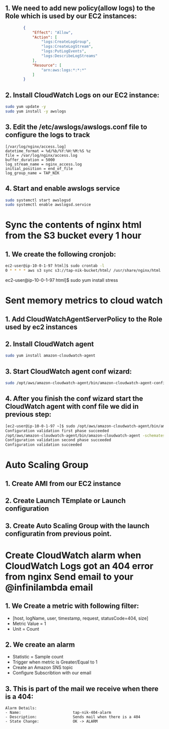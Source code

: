 ## 1. We need to add new policy(allow logs) to the Role which is used by our EC2 instances:
```JSON
        {
            "Effect": "Allow",
            "Action": [
                "logs:CreateLogGroup",
                "logs:CreateLogStream",
                "logs:PutLogEvents",
                "logs:DescribeLogStreams"
            ],
            "Resource": [
                "arn:aws:logs:*:*:*"
            ]
        }
```
## 2. Install CloudWatch Logs on our EC2 instance:
```bash
sudo yum update -y
sudo yum install -y awslogs
```
## 3. Edit the /etc/awslogs/awslogs.conf file to configure the logs to track
```
[/var/log/nginx/access.log]
datetime_format = %d/%b/%Y:%H:%M:%S %z
file = /var/log/nginx/access.log
buffer_duration = 5000
log_stream_name = nginx_access.log
initial_position = end_of_file
log_group_name = TAP_NIK
```
## 4. Start and enable awslogs service
```bash
sudo systemctl start awslogsd
sudo systemctl enable awslogsd.service
```
# Sync the contents of nginx html from the S3 bucket every 1 hour
## 1. We create the following cronjob:
```bash
ec2-user@ip-10-0-1-97 html]$ sudo crontab -l
0 * * * * aws s3 sync s3://tap-nik-bucket/html/ /usr/share/nginx/html
```
ec2-user@ip-10-0-1-97 html]$ sudo yum install stress

# Sent memory metrics to cloud watch
## 1. Add CloudWatchAgentServerPolicy to the Role used by ec2 instances
## 2. Install CloudWatch agent
```bash
sudo yum install amazon-cloudwatch-agent
```
## 3. Start CloudWatch agent conf wizard:
```bash
sudo /opt/aws/amazon-cloudwatch-agent/bin/amazon-cloudwatch-agent-config-wizard
```
## 4. After you finish the conf wizard start the CloudWatch agent with conf file we did in previous step:
```bash
[ec2-user@ip-10-0-1-97 ~]$ sudo /opt/aws/amazon-cloudwatch-agent/bin/amazon-cloudwatch-agent-ctl -a fetch-config -m ec2 -s -c file:/opt/aws/amazon-cloudwatch-agent/bin/config.json
Configuration validation first phase succeeded
/opt/aws/amazon-cloudwatch-agent/bin/amazon-cloudwatch-agent -schematest -config /opt/aws/amazon-cloudwatch-agent/etc/amazon-cloudwatch-agent.toml
Configuration validation second phase succeeded
Configuration validation succeeded
```
# Auto Scaling Group
## 1. Create AMI from our EC2 instance
## 2. Create Launch TEmplate or Launch configuration
## 3. Create Auto Scaling Group with the launch configuratin from previous point.


# Create CloudWatch alarm when CloudWatch Logs got an 404 error from nginx Send email to your @infinilambda email

## 1. We Create a metric with following filter:
 - [host, logName, user, timestamp, request, statusCode=404, size]
 - Metric Value = 1
 - Unit = Count
## 2. We create an alarm
 - Statistic = Sample count
 - Trigger when metric is Greater/Equal to 1
 - Create an Amazon SNS topic
 - Configure Subscribtion with our email
## 3. This is part of the mail we receive when there is a 404:
```
Alarm Details:
- Name:                       tap-nik-404-alarm
- Description:                Sends mail when there is a 404 
- State Change:               OK -> ALARM
```